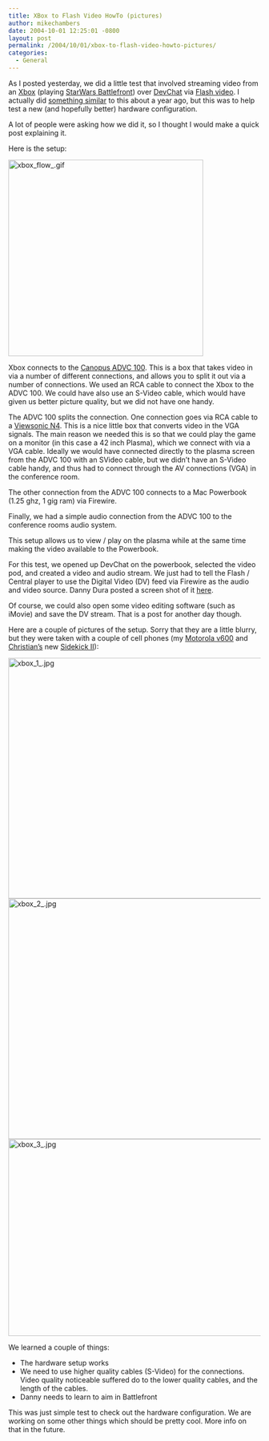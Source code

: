```yaml
---
title: XBox to Flash Video HowTo (pictures)
author: mikechambers
date: 2004-10-01 12:25:01 -0800
layout: post
permalink: /2004/10/01/xbox-to-flash-video-howto-pictures/
categories:
  - General
---
```



As I posted yesterday, we did a little test that involved streaming video from an [Xbox][1] (playing [StarWars Battlefront][2]) over [DevChat][3] via [Flash video][4]. I actually did [something similar][5] to this about a year ago, but this was to help test a new (and hopefully better) hardware configuration.

A lot of people were asking how we did it, so I thought I would make a quick post explaining it.

Here is the setup:  
<!--more-->

  
<img alt="xbox_flow_.gif" src="/mesh/files/xbox_test/xbox_flow_.gif" width="389" height="392" border="0" />

Xbox connects to the [Canopus ADVC 100][6]. This is a box that takes video in via a number of different connections, and allows you to split it out via a number of connections. We used an RCA cable to connect the Xbox to the ADVC 100. We could have also use an S-Video cable, which would have given us better picture quality, but we did not have one handy. 

The ADVC 100 splits the connection. One connection goes via RCA cable to a [Viewsonic N4][7]. This is a nice little box that converts video in the VGA signals. The main reason we needed this is so that we could play the game on a monitor (in this case a 42 inch Plasma), which we connect with via a VGA cable. Ideally we would have connected directly to the plasma screen from the ADVC 100 with an SVideo cable, but we didn&#8217;t have an S-Video cable handy, and thus had to connect through the AV connections (VGA) in the conference room.

The other connection from the ADVC 100 connects to a Mac Powerbook (1.25 ghz, 1 gig ram) via Firewire.

Finally, we had a simple audio connection from the ADVC 100 to the conference rooms audio system.

This setup allows us to view / play on the plasma while at the same time making the video available to the Powerbook.

For this test, we opened up DevChat on the powerbook, selected the video pod, and created a video and audio stream. We just had to tell the Flash / Central player to use the Digital Video (DV) feed via Firewire as the audio and video source. Danny Dura posted a screen shot of it [here][8].

Of course, we could also open some video editing software (such as iMovie) and save the DV stream. That is a post for another day though. 

Here are a couple of pictures of the setup. Sorry that they are a little blurry, but they were taken with a couple of cell phones (my [Motorola v600][9] and [Christian&#8217;s][10] new [Sidekick II][11]):

<img alt="xbox_1_.jpg" src="/mesh/files/xbox_test/xbox_1_.jpg" width="640" height="480" border="0" />

<img alt="xbox_2_.jpg" src="/mesh/files/xbox_test/xbox_2_.jpg" width="640" height="480" border="0" />

<img alt="xbox_3_.jpg" src="/mesh/files/xbox_test/xbox_3_.jpg" width="602" height="393" border="0" />

We learned a couple of things:

*   The hardware setup works
*   We need to use higher quality cables (S-Video) for the connections. Video quality noticeable suffered do to the lower quality cables, and the length of the cables.
*   Danny needs to learn to aim in Battlefront

This was just simple test to check out the hardware configuration. We are working on some other things which should be pretty cool. More info on that in the future.

 [1]: http://www.xbox.com
 [2]: http://www.xbox.com/en-US/starwarsbattlefront/default.htm?level3=starwarsbattlefront&level2=fg5blurb&level1=enusgames
 [3]: http://www.markme.com/mesh/archives/004319.cfm
 [4]: http://www.macromedia.com/devnet/mx/flash/video.html
 [5]: http://www.markme.com/mesh/archives/000360.cfm
 [6]: http://www.canopus.com/US/products/advc-100/pm_advc-100.asp
 [7]: http://www.viewsonic.com/products/tventertainment/tvvideoprocessors/nextvisionn4/
 [8]: http://www.danieldura.com/archives/rants_and_raves/watch_star_wars_battlefront_in_devchat.php
 [9]: http://commerce.motorola.com/consumer/QWhtml/m_v600.html
 [10]: /cantrell/
 [11]: http://www.danger.com/consumers_hiptop2.php